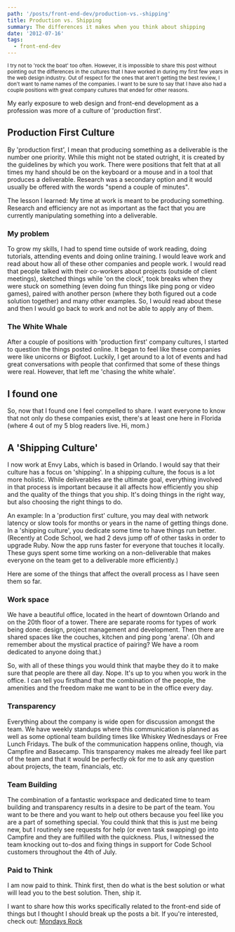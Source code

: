 ```yaml
---
path: '/posts/front-end-dev/production-vs.-shipping'
title: Production vs. Shipping
summary: The differences it makes when you think about shipping
date: '2012-07-16'
tags:
  - front-end-dev
---
```


<small>I try not to 'rock the boat' too often. However, it is impossible to share this post without pointing out the differences in the cultures that I have worked in during my first few years in the web design industry. Out of respect for the ones that aren't getting the best review, I don't want to name names of the companies. I want to be sure to say that I have also had a couple positions with great company cultures that ended for other reasons.</small>

My early exposure to web design and front-end development as a profession was more of a culture of 'production first'.

## Production First Culture

By 'production first', I mean that producing something as a deliverable is the number one priority. While this might not be stated outright, it is created by the guidelines by which you work. There were positions that felt that at all times my hand should be on the keyboard or a mouse and in a tool that produces a deliverable. Research was a secondary option and it would usually be offered with the words "spend a couple of minutes".

The lesson I learned: My time at work is meant to be producing something. Research and efficiency are not as important as the fact that you are currently manipulating something into a deliverable.

### My problem

To grow my skills, I had to spend time outside of work reading, doing tutorials, attending events and doing online training. I would leave work and read about how all of these other companies and people work. I would read that people talked with their co-workers about projects (outside of client meetings), sketched things while 'on the clock', took breaks when they were stuck on something (even doing fun things like ping pong or video games), paired with another person (where they both figured out a code solution together) and many other examples. So, I would read about these and then I would go back to work and not be able to apply any of them.

### The White Whale

After a couple of positions with 'production first' company cultures, I started to question the things posted online. It began to feel like these companies were like unicorns or Bigfoot. Luckily, I get around to a lot of events and had great conversations with people that confirmed that some of these things were real. However, that left me 'chasing the white whale'.

## I found one

So, now that I found one I feel compelled to share. I want everyone to know that not only do these companies exist, there's at least one here in Florida (where 4 out of my 5 blog readers live. Hi, mom.)

## A 'Shipping Culture'

I now work at Envy Labs, which is based in Orlando. I would say that their culture has a focus on 'shipping'. In a shipping culture, the focus is a lot more holistic. While deliverables are the ultimate goal, everything involved in that process is important because it all affects how efficiently you ship and the quality of the things that you ship. It's doing things in the right way, but also choosing the right things to do.

An example: In a 'production first' culture, you may deal with network latency or slow tools for months or years in the name of getting things done. In a 'shipping culture', you dedicate some time to have things run better. (Recently at Code School, we had 2 devs jump off of other tasks in order to upgrade Ruby. Now the app runs faster for everyone that touches it locally. These guys spent some time working on a non-deliverable that makes everyone on the team get to a deliverable more efficiently.)

Here are some of the things that affect the overall process as I have seen them so far.

### Work space

We have a beautiful office, located in the heart of downtown Orlando and on the 20th floor of a tower. There are separate rooms for types of work being done: design, project management and development. Then there are shared spaces like the couches, kitchen and ping pong 'arena'. (Oh and remember about the mystical practice of pairing? We have a room dedicated to anyone doing that.)

So, with all of these things you would think that maybe they do it to make sure that people are there all day. Nope. It's up to you when you work in the office. I can tell you firsthand that the combination of the people, the amenities and the freedom make me want to be in the office every day.

### Transparency

Everything about the company is wide open for discussion amongst the team. We have weekly standups where this communication is planned as well as some optional team building times like Whiskey Wednesdays or Free Lunch Fridays. The bulk of the communication happens online, though, via Campfire and Basecamp. This transparency makes me already feel like part of the team and that it would be perfectly ok for me to ask any question about projects, the team, financials, etc.

### Team Building

The combination of a fantastic workspace and dedicated time to team building and transparency results in a desire to be part of the team. You want to be there and you want to help out others because you feel like you are a part of something special. You could think that this is just me being new, but I routinely see requests for help (or even task swapping) go into Campfire and they are fulfilled with the quickness. Plus, I witnessed the team knocking out to-dos and fixing things in support for Code School customers throughout the 4th of July.

### Paid to Think

I am now paid to think. Think first, then do what is the best solution or what will lead you to the best solution. Then, ship it.

I want to share how this works specifically related to the front-end side of things but I thought I should break up the posts a bit. If you're interested, check out: [Mondays Rock](/posts/front-end-dev/mondays-rock/)
